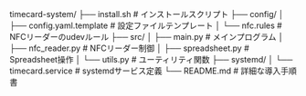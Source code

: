 timecard-system/
├── install.sh                    # インストールスクリプト
├── config/
│   ├── config.yaml.template     # 設定ファイルテンプレート
│   └── nfc.rules               # NFCリーダーのudevルール
├── src/
│   ├── main.py                 # メインプログラム
│   ├── nfc_reader.py          # NFCリーダー制御
│   ├── spreadsheet.py         # Spreadsheet操作
│   └── utils.py               # ユーティリティ関数
├── systemd/
│   └── timecard.service       # systemdサービス定義
└── README.md                  # 詳細な導入手順書